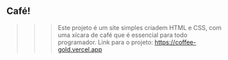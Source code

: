 ## Café!
>>>Este projeto é um site simples criadem HTML e CSS, com uma xícara de café que é essencial para todo programador.
>>Link para o projeto: https://coffee-gold.vercel.app
